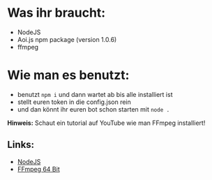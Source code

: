 # Was ihr braucht:
- NodeJS
- Aoi.js npm package (version 1.0.6)
- ffmpeg

# Wie man es benutzt:
- benutzt ```npm i``` und dann wartet ab bis alle installiert ist
- stellt euren token in die config.json rein
- und dan könnt ihr euren bot schon starten mit ```node .```

**Hinweis:**
Schaut ein tutorial auf YouTube wie man FFmpeg installiert!

## Links:
- [NodeJS](https://nodejs.org/dist/v14.15.5/node-v14.15.5-x64.msi)
- [FFmpeg 64 Bit](https://github.com/BtbN/FFmpeg-Builds/releases/download/autobuild-2021-02-23-12-33/ffmpeg-n4.3.2-win64-lgpl-4.3.zip)

